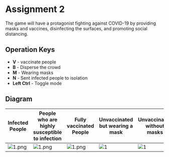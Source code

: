 # Assignment 2

The game will have a protagonist fighting against COVID-19 by providing masks and vaccines, disinfecting the surfaces, and promoting social distancing. 

## Operation Keys

- **V** - vaccinate people
- **B** - Disperse the crowd
- **M** - Wearing masks
- **N** - Sent infected people to isolation 
- **Left Ctrl** - Toggle mode

## Diagram

| Infected People                                              | People who are highly susceptible to infection               | Fully vaccinated People                                      | Unvaccinated but wearing a mask                              | Unvaccinated without masks                                   |
| ------------------------------------------------------------ | ------------------------------------------------------------ | ------------------------------------------------------------ | ------------------------------------------------------------ | ------------------------------------------------------------ |
| ![1.png](https://tva1.sinaimg.cn/large/006RKGBpgy1gvtaoqc9i2j302b079t96.jpg) | ![1.png](https://tva1.sinaimg.cn/large/006RKGBpgy1gvtaoq9gftj302j07a0t3.jpg) | ![1.png](https://tva1.sinaimg.cn/large/006RKGBpgy1gvtastzijlj3021061wep.jpg) | ![1](https://tva1.sinaimg.cn/large/006RKGBpgy1gvtaoqb72jj3029080gm3.jpg) | ![1](https://tva1.sinaimg.cn/large/006RKGBpgy1gvtaoq99agj301v05uaa8.jpg) |





